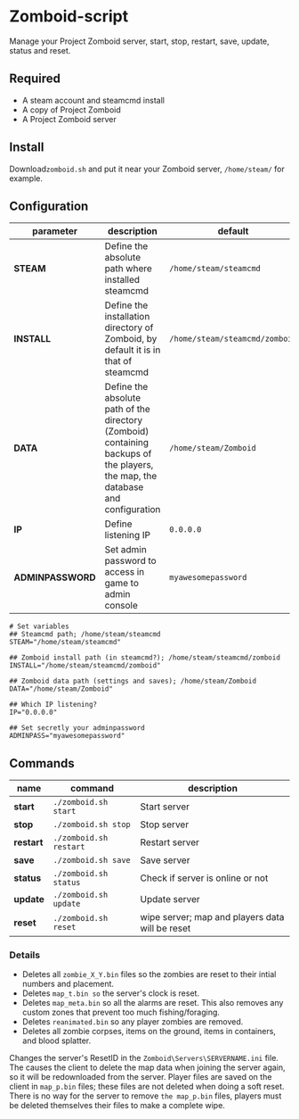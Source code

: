 # Zomboid-script
Manage your Project Zomboid server, start, stop, restart, save, update, status and reset.

## Required
* A steam account and steamcmd install
* A copy of Project Zomboid
* A Project Zomboid server

## Install
Download`zomboid.sh` and put it near your Zomboid server, `/home/steam/` for example.

## Configuration
|parameter|description|default|
|--- |--- |--- |
|**STEAM**|Define the absolute path where installed steamcmd|`/home/steam/steamcmd`|
|**INSTALL**|Define the installation directory of Zomboid, by default it is in that of steamcmd|`/home/steam/steamcmd/zomboid`|
|**DATA**|Define the absolute path of the directory (Zomboid) containing backups of the players, the map, the database and configuration|`/home/steam/Zomboid`|
|**IP**|Define listening IP|`0.0.0.0`|
|**ADMINPASSWORD**|Set admin password to access in game to admin console|`myawesomepassword`|

```shell
# Set variables
## Steamcmd path; /home/steam/steamcmd
STEAM="/home/steam/steamcmd"

## Zomboid install path (in steamcmd?); /home/steam/steamcmd/zomboid
INSTALL="/home/steam/steamcmd/zomboid"

## Zomboid data path (settings and saves); /home/steam/Zomboid
DATA="/home/steam/Zomboid"

## Which IP listening?
IP="0.0.0.0"

## Set secretly your adminpassword
ADMINPASS="myawesomepassword"
```

## Commands

|name|command|description|
|--- |--- |--- |
|**start**|`./zomboid.sh start`|Start server|
|**stop**|`./zomboid.sh stop`|Stop server|
|**restart**|`./zomboid.sh restart`|Restart server|
|**save**|`./zomboid.sh save`|Save server|
|**status**|`./zomboid.sh status`|Check if server is online or not|
|**update**|`./zomboid.sh update`|Update server|
|**reset**|`./zomboid.sh reset`|wipe server; map and players data will be reset|

### Details

* Deletes all `zombie_X_Y.bin` files so the zombies are reset to their intial numbers and placement.
* Deletes `map_t.bin so` the server's clock is reset.
* Deletes `map_meta.bin` so all the alarms are reset.  This also removes any custom zones that prevent too much fishing/foraging.
* Deletes `reanimated.bin` so any player zombies are removed.
* Deletes all zombie corpses, items on the ground, items in containers, and blood splatter.
    
Changes the server's ResetID in the `Zomboid\Servers\SERVERNAME.ini` file.  The causes the client to delete the map data when joining the server again, so it will be redownloaded from the server.  Player files are saved on the client in `map_p.bin` files; these files are not deleted when doing a soft reset.  There is no way for the server to remove `the map_p.bin` files, players must be deleted themselves their files to make a complete wipe.
